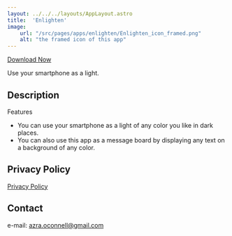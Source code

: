```yaml
---
layout: ../../../layouts/AppLayout.astro
title:  'Enlighten'
image:
    url: "/src/pages/apps/enlighten/Enlighten_icon_framed.png"
    alt: "the framed icon of this app"
---
```


[Download Now](https://apps.apple.com/app/enlighten-light-something/id6743611567?)

Use your smartphone as a light.

## Description

Features

- You can use your smartphone as a light of any color you like in dark places.
- You can also use this app as a message board by displaying any text on a background of any color.

## Privacy Policy

[Privacy Policy](/apps/enlighten/privacy_policy/)

## Contact

e-mail: azra.oconnell@gmail.com
